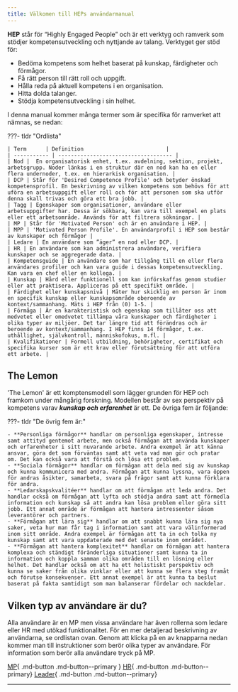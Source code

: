 ```yaml
---
title: Välkomen till HEPs användarmanual
---
```


 **HEP** står för “Highly Engaged People” och är ett verktyg och ramverk som stödjer kompetensutveckling och nyttjande av talang. Verktyget ger stöd för:

- Bedöma kompetens som helhet baserat på kunskap, färdigheter och förmågor.
- Få rätt person till rätt roll och uppgift.
- Hålla reda på aktuell kompetens i en organisation.
- Hitta dolda talanger.
- Stödja kompetensutveckling i sin helhet.

I denna manual kommer många termer som är specifika för ramverket att nämnas, se nedan:

???- tldr "Ordlista"

    | Term      | Definition                          |
    | ----------- | ------------------------------------ |
    | Nod |  En organisatorisk enhet, t.ex. avdelning, sektion, projekt, arbetsgrupp. Noder länkas i en struktur där en nod kan ha en eller flera undernoder, t.ex. en hierarkisk organisation. |
    | DCP | Står för 'Desired Competence Profile' och betyder önskad kompetensprofil. En beskrivning av vilken kompetens som behövs för att uföra en arbetsuppgift eller roll och för att personen som ska utför denna skall trivas och göra ett bra jobb. |
    | Tagg | Egenskaper som organisationer, användare eller arbetsuppgifter har. Dessa är sökbara, kan vara till exempel en plats eller ett arbetsområde. Används för att filtrera sökningar. |
    | MP | Står för 'Motivated Person' och är en användare i HEP. |
    | MPP | 'Motivated Person Profile'. En användarprofil i HEP som består av kunskaper och förmågor |
    | Ledare | En användare som ”äger” en nod eller DCP. |
    | HR | En användare som kan administrera användare, verifiera kunskaper och se aggregerade data. |
    | Kompetensguide | En användare som har tillgång till en eller flera användares profiler och kan vara guide i dessas kompetensutveckling. Kan vara en chef eller en kollega. |
    | Kunskap | Hård eller funktionell som kan införskaffas genom studier eller att praktisera. Appliceras på ett specifikt område. |
    | Färdighet eller kunskapsnivå | Mäter hur skicklig en person är inom en specifik kunskap eller kunskapsområde oberoende av kontext/sammanhang. Mäts i HEP från (0) 1-5. |
    | Förmåga | Är en karakteristisk och egenskap som tillåter oss att medvetet eller omedvetet tillämpa våra kunskaper och färdigheter i olika typer av miljöer. Det tar längre tid att förändras och är beroende av kontext/sammanhang. I HEP finns 14 förmågor, t.ex. uthållighet, självkontroll, människofokus, m.fl. |
    | Kvalifikationer | Formell utbildning, behörigheter, certifikat och specifika kurser som är ett krav eller förutsättning för att utföra ett arbete. |

## The Lemon

'The Lemon' är ett komptensmodell som lägger grunden för HEP och framkom under mångårig forskning. Modellen består av sex perspektiv på kompetens varav **<em>kunskap och erfarenhet</em>** är ett. De övriga fem är följande:


???- tldr "De övrig fem är:"

    - **Personliga förmågor** handlar om personliga egenskaper, intresse samt attityd gentemot arbete, men också förmågan att använda kunskaper och erfarenheter i sitt nuvarande arbete. Andra exempel är att känna ansvar, göra det som förväntas samt att veta vad man gör och pratar om. Det kan också vara att förstå och lösa ett problem.
    - **Sociala förmågor** handlar om förmågan att dela med sig av kunskap och kunna kommunicera med andra. Förmågan att kunna lyssna, vara öppen för andras åsikter, samarbeta, svara på frågor samt att kunna förklara för andra.
    - **Ledarskapskvalitéer** handlar om att förmågan att leda andra. Det handlar också om förmågan att lyfta och stödja andra samt att förmedla information och kunskap så att andra kan lösa problem eller göra sitt jobb. Ett annat område är förmågan att hantera intressenter såsom leverantörer och partners.
    - **Förmågan att lära sig** handlar om att snabbt kunna lära sig nya saker, veta hur man får tag i information samt att vara välinformerad inom sitt område. Andra exempel är förmågan att ta in och tolka ny kunskap samt att vara uppdaterade med det senaste inom området.
    - **Förmågan att hantera komplexitet** handlar om förmågan att hantera komplexa och ständigt föränderliga situationer samt kunna ta in information och koppla samman olika områden till en lösning eller helhet. Det handlar också om att ha ett holistiskt perspektiv och kunna se saker från olika vinklar eller att kunna se flera steg framåt och förutse konsekvenser. Ett annat exempel är att kunna ta beslut baserat på fakta samtidigt som man balanserar fördelar och nackdelar.

## Vilken typ av användare är du?

Alla användare är en MP men vissa användare har även rollerna som ledare eller HR med utökad funktionalitet. För en mer detaljerad beskrivning av användarna, se ordlistan ovan. Genom att klicka på en av knapparna nedan kommer man till instruktioner som berör olika typer av användare. För information som berör alla användare tryck på MP.

[MP](MP/index.md){ .md-button .md-button--primary }
[HR](HR/index.md){ .md-button .md-button--primary}
[Leader](Ledare/index.md){ .md-button .md-button--primary}

-----------------------------
